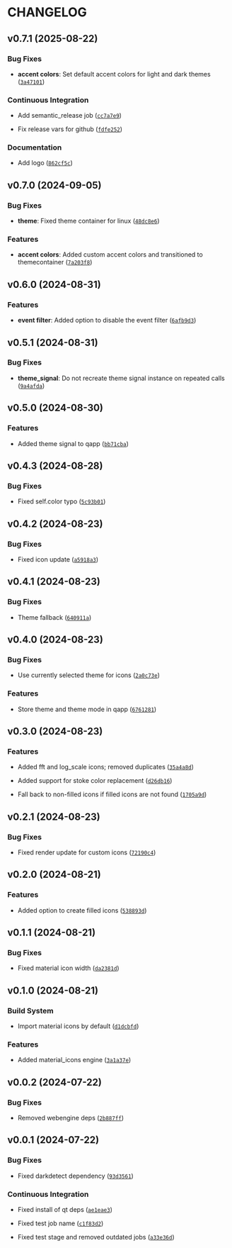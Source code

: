 # CHANGELOG


## v0.7.1 (2025-08-22)

### Bug Fixes

- **accent colors**: Set default accent colors for light and dark themes
  ([`3a47101`](https://github.com/bec-project/bec_qthemes/commit/3a47101e4468bb4d5b12a9c730b661e2885180b8))

### Continuous Integration

- Add semantic_release job
  ([`cc7a7e9`](https://github.com/bec-project/bec_qthemes/commit/cc7a7e962e3038d2fcf40cf1d080e9cd74626593))

- Fix release vars for github
  ([`fdfe252`](https://github.com/bec-project/bec_qthemes/commit/fdfe252fe11c5bc870bd0f4deb478c9f5a20a7c9))

### Documentation

- Add logo
  ([`862cf5c`](https://github.com/bec-project/bec_qthemes/commit/862cf5c9283923b023b3b2f10e4d999f21816d67))


## v0.7.0 (2024-09-05)

### Bug Fixes

- **theme**: Fixed theme container for linux
  ([`48dc8e6`](https://github.com/bec-project/bec_qthemes/commit/48dc8e6a397d312900c07721eda7052cf3b9fc32))

### Features

- **accent colors**: Added custom accent colors and transitioned to themecontainer
  ([`7a203f8`](https://github.com/bec-project/bec_qthemes/commit/7a203f8cff8993e9f99c1bed292658f685833b0f))


## v0.6.0 (2024-08-31)

### Features

- **event filter**: Added option to disable the event filter
  ([`6afb9d3`](https://github.com/bec-project/bec_qthemes/commit/6afb9d3954775c25bd612b19096f4508c10fba23))


## v0.5.1 (2024-08-31)

### Bug Fixes

- **theme_signal**: Do not recreate theme signal instance on repeated calls
  ([`9a4afda`](https://github.com/bec-project/bec_qthemes/commit/9a4afdac4459414b7bc635bc80c5a3214f1eb2e1))


## v0.5.0 (2024-08-30)

### Features

- Added theme signal to qapp
  ([`bb71cba`](https://github.com/bec-project/bec_qthemes/commit/bb71cba8e17ca8d5b7b91d4f6115c3e618c63237))


## v0.4.3 (2024-08-28)

### Bug Fixes

- Fixed self.color typo
  ([`5c93b01`](https://github.com/bec-project/bec_qthemes/commit/5c93b01f2e3dc9418901f12ddd9b9008a8e24dd6))


## v0.4.2 (2024-08-23)

### Bug Fixes

- Fixed icon update
  ([`a5918a3`](https://github.com/bec-project/bec_qthemes/commit/a5918a3a0d4927ed43529e427d1300ce76a6ee33))


## v0.4.1 (2024-08-23)

### Bug Fixes

- Theme fallback
  ([`640911a`](https://github.com/bec-project/bec_qthemes/commit/640911a4afc07020c666b06ebd5322ba58328757))


## v0.4.0 (2024-08-23)

### Bug Fixes

- Use currently selected theme for icons
  ([`2a0c73e`](https://github.com/bec-project/bec_qthemes/commit/2a0c73ec5fcb5fb6ea97fe31ab719f3687f26f95))

### Features

- Store theme and theme mode in qapp
  ([`6761281`](https://github.com/bec-project/bec_qthemes/commit/67612811ba077ae823a6c4f7d84b0f2edafdf760))


## v0.3.0 (2024-08-23)

### Features

- Added fft and log_scale icons; removed duplicates
  ([`35a4a8d`](https://github.com/bec-project/bec_qthemes/commit/35a4a8db39f96340e306701a352836e3639038af))

- Added support for stoke color replacement
  ([`d26db16`](https://github.com/bec-project/bec_qthemes/commit/d26db16d3596484f497da0869add12ebf2945606))

- Fall back to non-filled icons if filled icons are not found
  ([`1705a9d`](https://github.com/bec-project/bec_qthemes/commit/1705a9df0984b7f545f0dc36dfcfcce9e24305cc))


## v0.2.1 (2024-08-23)

### Bug Fixes

- Fixed render update for custom icons
  ([`72190c4`](https://github.com/bec-project/bec_qthemes/commit/72190c45884ecda5dc9c5ef109d8730f286f8f0e))


## v0.2.0 (2024-08-21)

### Features

- Added option to create filled icons
  ([`538893d`](https://github.com/bec-project/bec_qthemes/commit/538893d898825a18f01d47c705d3c2869016d892))


## v0.1.1 (2024-08-21)

### Bug Fixes

- Fixed material icon width
  ([`da2381d`](https://github.com/bec-project/bec_qthemes/commit/da2381d8abaa40e7aedf2f9b9c2d94b6a1625ab7))


## v0.1.0 (2024-08-21)

### Build System

- Import material icons by default
  ([`d1dcbfd`](https://github.com/bec-project/bec_qthemes/commit/d1dcbfdd48fc4f67d69d17cf12f6e084df26cf90))

### Features

- Added material_icons engine
  ([`3a1a37e`](https://github.com/bec-project/bec_qthemes/commit/3a1a37e241a7f32e0ab209c7ce2ffc18160ed9f6))


## v0.0.2 (2024-07-22)

### Bug Fixes

- Removed webengine deps
  ([`2b887ff`](https://github.com/bec-project/bec_qthemes/commit/2b887ffabc6932ffc3b8518ba065223f828c2f88))


## v0.0.1 (2024-07-22)

### Bug Fixes

- Fixed darkdetect dependency
  ([`93d3561`](https://github.com/bec-project/bec_qthemes/commit/93d35616b6fc4198edc9c5de57e8c7272ecac454))

### Continuous Integration

- Fixed install of qt deps
  ([`ae1eae3`](https://github.com/bec-project/bec_qthemes/commit/ae1eae360cf23e95d81e91fb54b73ca659291d33))

- Fixed test job name
  ([`c1f83d2`](https://github.com/bec-project/bec_qthemes/commit/c1f83d242e585e6be1aef7fdaf660fd3bb2fc38e))

- Fixed test stage and removed outdated jobs
  ([`a33e36d`](https://github.com/bec-project/bec_qthemes/commit/a33e36d660501a4ac785762839872f19d44bd756))
